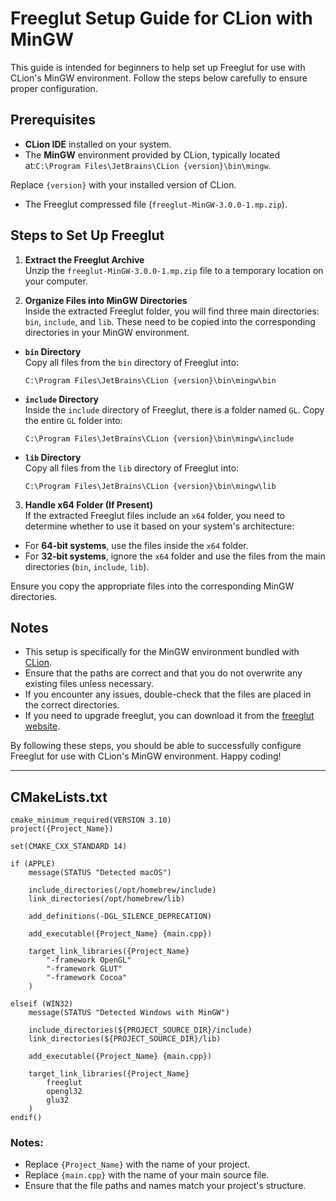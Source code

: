 # Freeglut Setup Guide for CLion with MinGW

This guide is intended for beginners to help set up Freeglut for use with CLion's MinGW environment. Follow the steps below carefully to ensure proper configuration.

## Prerequisites
- **CLion IDE** installed on your system.
- The **MinGW** environment provided by CLion, typically located at:`C:\Program Files\JetBrains\CLion {version}\bin\mingw`.

Replace `{version}` with your installed version of CLion.
- The Freeglut compressed file (`freeglut-MinGW-3.0.0-1.mp.zip`).

## Steps to Set Up Freeglut

1. **Extract the Freeglut Archive**  
 Unzip the `freeglut-MinGW-3.0.0-1.mp.zip` file to a temporary location on your computer.

2. **Organize Files into MinGW Directories**  
 Inside the extracted Freeglut folder, you will find three main directories: `bin`, `include`, and `lib`. These need to be copied into the corresponding directories in your MinGW environment.

 - **`bin` Directory**  
   Copy all files from the `bin` directory of Freeglut into:
   ```
   C:\Program Files\JetBrains\CLion {version}\bin\mingw\bin
   ```

 - **`include` Directory**  
   Inside the `include` directory of Freeglut, there is a folder named `GL`. Copy the entire `GL` folder into:
   ```
   C:\Program Files\JetBrains\CLion {version}\bin\mingw\include
   ```

 - **`lib` Directory**  
   Copy all files from the `lib` directory of Freeglut into:
   ```
   C:\Program Files\JetBrains\CLion {version}\bin\mingw\lib
   ```

3. **Handle x64 Folder (If Present)**  
 If the extracted Freeglut files include an `x64` folder, you need to determine whether to use it based on your system's architecture:
 - For **64-bit systems**, use the files inside the `x64` folder.
 - For **32-bit systems**, ignore the `x64` folder and use the files from the main directories (`bin`, `include`, `lib`).

 Ensure you copy the appropriate files into the corresponding MinGW directories.

## Notes
- This setup is specifically for the MinGW environment bundled with [CLion](https://www.jetbrains.com/clion/promo/?source=google&medium=cpc&campaign=APAC_en_ASIA_Clion_Branded&term=clion&content=489240779651&gad_source=1&gclid=Cj0KCQjwqcO_BhDaARIsACz62vM64kCXdmxID8F7USdmngq7kVlNhcBpK-Eqy1M8J1zI85fGiZ-IiGsaAsbDEALw_wcB).
- Ensure that the paths are correct and that you do not overwrite any existing files unless necessary.
- If you encounter any issues, double-check that the files are placed in the correct directories.
- If you need to upgrade freeglut, you can download it from the [freeglut website](https://www.transmissionzero.co.uk/software/freeglut-devel/).

By following these steps, you should be able to successfully configure Freeglut for use with CLion's MinGW environment. Happy coding!

---

## CMakeLists.txt

```
cmake_minimum_required(VERSION 3.10)
project({Project_Name})

set(CMAKE_CXX_STANDARD 14)

if (APPLE)
    message(STATUS "Detected macOS")

    include_directories(/opt/homebrew/include)
    link_directories(/opt/homebrew/lib)

    add_definitions(-DGL_SILENCE_DEPRECATION)

    add_executable({Project_Name} {main.cpp})

    target_link_libraries({Project_Name} 
        "-framework OpenGL"
        "-framework GLUT"
        "-framework Cocoa"
    )

elseif (WIN32)
    message(STATUS "Detected Windows with MinGW")

    include_directories(${PROJECT_SOURCE_DIR}/include)
    link_directories(${PROJECT_SOURCE_DIR}/lib)

    add_executable({Project_Name} {main.cpp})

    target_link_libraries({Project_Name}
        freeglut
        opengl32
        glu32
    )
endif()
```

### Notes:
- Replace `{Project_Name}` with the name of your project.
- Replace `{main.cpp}` with the name of your main source file.
- Ensure that the file paths and names match your project's structure.